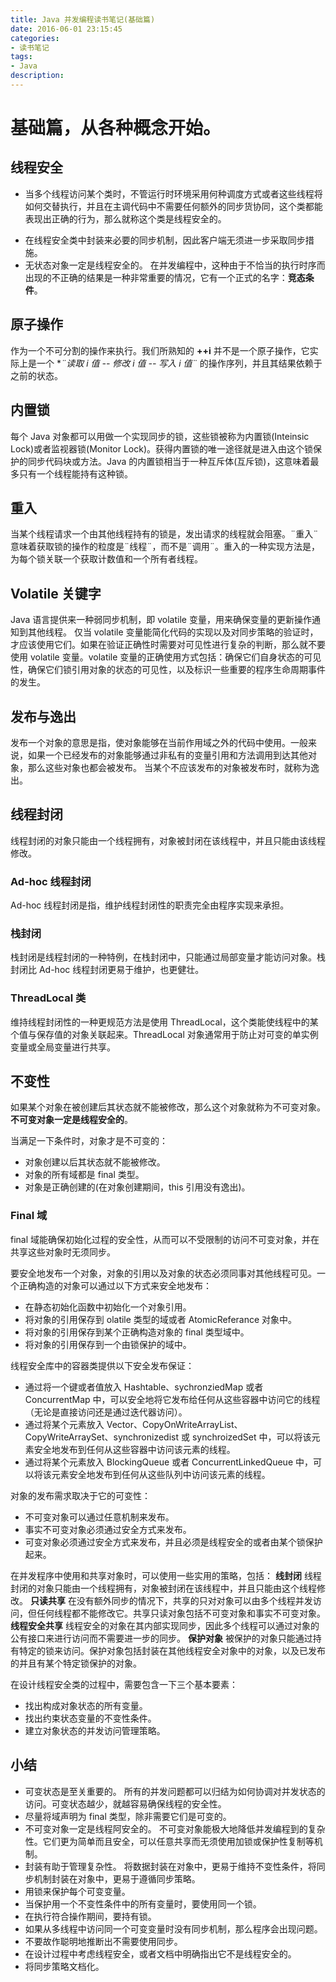 ```yaml
---
title: Java 并发编程读书笔记(基础篇) 
date: 2016-06-01 23:15:45
categories:
- 读书笔记
tags: 
- Java
description: 
---
```


# 基础篇，从各种概念开始。

## 线程安全
- 当多个线程访问某个类时，不管运行时环境采用何种调度方式或者这些线程将如何交替执行，并且在主调代码中不需要任何额外的同步货协同，这个类都能表现出正确的行为，那么就称这个类是线程安全的。
<!-- more -->
- 在线程安全类中封装来必要的同步机制，因此客户端无须进一步采取同步措施。
- 无状态对象一定是线程安全的。
在并发编程中，这种由于不恰当的执行时序而出现的不正确的结果是一种非常重要的情况，它有一个正式的名字：**竞态条件**。

## 原子操作
作为一个不可分割的操作来执行。我们所熟知的 **++i** 并不是一个原子操作，它实际上是一个 **¨读取 i 值 -- 修改 i 值 -- 写入 i 值¨* 的操作序列，并且其结果依赖于之前的状态。

## 内置锁
每个 Java 对象都可以用做一个实现同步的锁，这些锁被称为内置锁(Inteinsic Lock)或者监视器锁(Monitor Lock)。获得内置锁的唯一途径就是进入由这个锁保护的同步代码块或方法。Java 的内置锁相当于一种互斥体(互斥锁)，这意味着最多只有一个线程能持有这种锁。

## 重入
当某个线程请求一个由其他线程持有的锁是，发出请求的线程就会阻塞。¨重入¨ 意味着获取锁的操作的粒度是¨线程¨，而不是¨调用¨。重入的一种实现方法是，为每个锁关联一个获取计数值和一个所有者线程。

## Volatile 关键字
Java 语言提供来一种弱同步机制，即 volatile 变量，用来确保变量的更新操作通知到其他线程。
仅当 volatile 变量能简化代码的实现以及对同步策略的验证时，才应该使用它们。如果在验证正确性时需要对可见性进行复杂的判断，那么就不要使用 volatile 变量。volatile 变量的正确使用方式包括：确保它们自身状态的可见性，确保它们锁引用对象的状态的可见性，以及标识一些重要的程序生命周期事件的发生。

## 发布与逸出
发布一个对象的意思是指，使对象能够在当前作用域之外的代码中使用。一般来说，如果一个已经发布的对象能够通过非私有的变量引用和方法调用到达其他对象，那么这些对象也都会被发布。
当某个不应该发布的对象被发布时，就称为逸出。

## 线程封闭
线程封闭的对象只能由一个线程拥有，对象被封闭在该线程中，并且只能由该线程修改。
### Ad-hoc 线程封闭
Ad-hoc 线程封闭是指，维护线程封闭性的职责完全由程序实现来承担。
### 栈封闭
栈封闭是线程封闭的一种特例，在栈封闭中，只能通过局部变量才能访问对象。栈封闭比 Ad-hoc 线程封闭更易于维护，也更健壮。
### ThreadLocal 类
维持线程封闭性的一种更规范方法是使用 ThreadLocal，这个类能使线程中的某个值与保存值的对象关联起来。ThreadLocal 对象通常用于防止对可变的单实例变量或全局变量进行共享。

## 不变性
如果某个对象在被创建后其状态就不能被修改，那么这个对象就称为不可变对象。
**不可变对象一定是线程安全的**。

当满足一下条件时，对象才是不可变的：
- 对象创建以后其状态就不能被修改。
- 对象的所有域都是 final 类型。
- 对象是正确创建的(在对象创建期间，this 引用没有逸出)。

### Final 域
final 域能确保初始化过程的安全性，从而可以不受限制的访问不可变对象，并在共享这些对象时无须同步。

要安全地发布一个对象，对象的引用以及对象的状态必须同事对其他线程可见。一个正确构造的对象可以通过以下方式来安全地发布：
- 在静态初始化函数中初始化一个对象引用。
- 将对象的引用保存到 olatile 类型的域或者 AtomicReferance 对象中。
- 将对象的引用保存到某个正确构造对象的 final 类型域中。
- 将对象的引用保存到一个由锁保护的域中。

线程安全库中的容器类提供以下安全发布保证：
- 通过将一个键或者值放入 Hashtable、sychronziedMap 或者 ConcurrentMap 中，可以安全地将它发布给任何从这些容器中访问它的线程（无论是直接访问还是通过迭代器访问）。
- 通过将某个元素放入 Vector、CopyOnWriteArrayList、CopyWriteArraySet、synchronizedist 或 synchroizedSet 中，可以将该元素安全地发布到任何从这些容器中访问该元素的线程。
- 通过将某个元素放入 BlockingQueue 或者 ConcurrentLinkedQueue 中，可以将该元素安全地发布到任何从这些队列中访问该元素的线程。

对象的发布需求取决于它的可变性：
- 不可变对象可以通过任意机制来发布。
- 事实不可变对象必须通过安全方式来发布。
- 可变对象必须通过安全方式来发布，并且必须是线程安全的或者由某个锁保护起来。

在并发程序中使用和共享对象时，可以使用一些实用的策略，包括：
**线封闭** 线程封闭的对象只能由一个线程拥有，对象被封闭在该线程中，并且只能由这个线程修改。
**只读共享** 在没有额外同步的情况下，共享的只对对象可以由多个线程并发访问，但任何线程都不能修改它。共享只读对象包括不可变对象和事实不可变对象。
**线程安全共享** 线程安全的对象在其内部实现同步，因此多个线程可以通过对象的公有接口来进行访问而不需要进一步的同步。
**保护对象** 被保护的对象只能通过持有特定的锁来访问。保护对象包括封装在其他线程安全对象中的对象，以及已发布的并且有某个特定锁保护的对象。

在设计线程安全类的过程中，需要包含一下三个基本要素：
- 找出构成对象状态的所有变量。
- 找出约束状态变量的不变性条件。
- 建立对象状态的并发访问管理策略。

## 小结
- 可变状态是至关重要的。
  所有的并发问题都可以归结为如何协调对并发状态的访问。可变状态越少，就越容易确保线程的安全性。
- 尽量将域声明为 final 类型，除非需要它们是可变的。
- 不可变对象一定是线程阿安全的。
  不可变对象能极大地降低并发编程到的复杂性。它们更为简单而且安全，可以任意共享而无须使用加锁或保护性复制等机制。
- 封装有助于管理复杂性。
  将数据封装在对象中，更易于维持不变性条件，将同步机制封装在对象中，更易于遵循同步策略。
- 用锁来保护每个可变变量。
- 当保护用一个不变性条件中的所有变量时，要使用同一个锁。
- 在执行符合操作期间，要持有锁。
- 如果从多线程中访问同一个可变变量时没有同步机制，那么程序会出现问题。
- 不要故作聪明地推断出不需要使用同步。
- 在设计过程中考虑线程安全，或者文档中明确指出它不是线程安全的。
- 将同步策略文档化。

